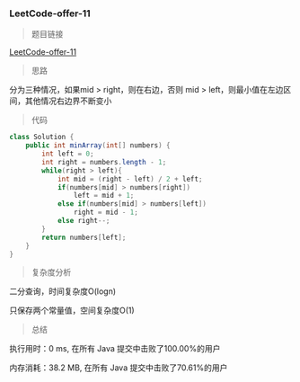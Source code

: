 ### LeetCode-offer-11

> 题目链接

[LeetCode-offer-11](https://leetcode-cn.com/problems/xuan-zhuan-shu-zu-de-zui-xiao-shu-zi-lcof/)

> 思路

分为三种情况，如果mid > right，则在右边，否则 mid > left，则最小值在左边区间，其他情况右边界不断变小

> 代码

```java
class Solution {
    public int minArray(int[] numbers) {
        int left = 0;
        int right = numbers.length - 1;
        while(right > left){
            int mid = (right - left) / 2 + left;
            if(numbers[mid] > numbers[right])
                left = mid + 1;
            else if(numbers[mid] > numbers[left])
                right = mid - 1;
            else right--;
        }
        return numbers[left];
    }
}
```

> 复杂度分析

二分查询，时间复杂度O(logn)

只保存两个常量值，空间复杂度O(1)

> 总结

执行用时：0 ms, 在所有 Java 提交中击败了100.00%的用户

内存消耗：38.2 MB, 在所有 Java 提交中击败了70.61%的用户
